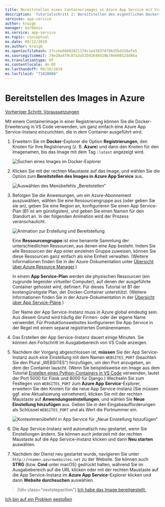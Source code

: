 ```yaml
---
title: Bereitstellen eines Containerimages in Azure App Service mit Visual Studio Code
description: 'Tutorialschritt 2: Bereitstellen des eigentlichen Docker-Images in Azure App Service aus einer Containerregistrierung'
services: app-service
author: kraigb
manager: barbkess
ms.service: app-service
ms.topic: conceptual
ms.date: 09/12/2019
ms.author: kraigb
ms.openlocfilehash: 27cc6e68892821170c1e438378f8635bd320afe5
ms.sourcegitcommit: 74e28a479c87a3a53592646420b78e69852dd86a
ms.translationtype: HT
ms.contentlocale: de-DE
ms.lasthandoff: 09/16/2019
ms.locfileid: "71020088"
---
```

# <a name="deploy-the-image-to-azure"></a>Bereitstellen des Images in Azure

[Vorheriger Schritt: Voraussetzungen](tutorial-deploy-containers-01.md)

Mit einem Containerimage in einer Registrierung können Sie die Docker-Erweiterung in VS Code verwenden, um ganz einfach eine Azure App Service-Instanz einzurichten, die in dem Container ausgeführt wird.

1. Erweitern Sie im **Docker**-Explorer die Option **Registrierungen**, den Knoten für Ihre Registrierung (z. B. **Azure**) und dann den Knoten für den Imagenamen, bis das Image mit dem Tag `:latest` angezeigt wird.

    ![Suchen eines Images im Docker-Explorer](media/deploy-containers/deploy-find-image.png)

1. Klicken Sie mit der rechten Maustaste auf das Image, und wählen Sie die Option zum **Bereitstellen des Images in Azure App Service** aus.

    ![Auswählen des Menübefehls „Bereitstellen“](media/deploy-containers/deploy-menu.png)

1. Befolgen Sie die Anweisungen, um ein Azure-Abonnement auszuwählen, wählen Sie eine Ressourcengruppe aus (oder geben Sie sie an), geben Sie eine Region an, konfigurieren Sie einen App Service-Plan (B1 ist am günstigsten), und geben Sie einen Namen für den Standort an. In der folgenden Animation wird der Prozess veranschaulicht.

    ![Animation zur Erstellung und Bereitstellung](media/deploy-containers/deploy-to-app-service.gif)

    Eine **Ressourcengruppe** ist eine benannte Sammlung der unterschiedlichen Ressourcen, aus denen eine App besteht. Indem Sie alle Ressourcen der App einer einzelnen Gruppe zuweisen, können Sie diese Ressourcen ganz einfach als eine Einheit verwalten. (Weitere Informationen finden Sie in der Azure-Dokumentation unter [Übersicht über Azure Resource Manager](https://docs.microsoft.com/azure/azure-resource-manager/resource-group-overview).)

    In einem **App Service-Plan** werden die physischen Ressourcen (ein zugrunde liegender virtueller Computer), auf denen der ausgeführte Container gehostet wird, definiert. Für dieses Tutorial ist B1 der kostengünstigste Plan, der Docker-Container unterstützt. (Weitere Informationen finden Sie in der Azure-Dokumentation in der [Übersicht über App Service-Pläne](https://docs.microsoft.com/azure/app-service/azure-web-sites-web-hosting-plans-in-depth-overview).)

    Der Name der App Service-Instanz muss in Azure global eindeutig sein. Aus diesem Grund wird häufig der Firmen- oder der eigene Name verwendet. Für Produktionswebsites konfigurieren Sie App Service in der Regel mit einem separat registrierten Domänennamen.

1. Das Erstellen der App Service-Instanz dauert einige Minuten. Sie können den Fortschritt im Ausgabebereich von VS Code anzeigen.

1. Nachdem der Vorgang abgeschlossen ist, **müssen** Sie der App Service-Instanz auch eine Einstellung mit dem Namen `WEBSITES_PORT` (beachten Sie den Plural „WEBSITES“) hinzufügen, um den Port anzugeben, an dem der Container lauscht. (Wenn Sie beispielsweise ein Image aus dem Tutorial [Erstellen eines Python-Containers in VS Code](https://code.visualstudio.com/docs/python/tutorial-create-container) verwenden, lautet der Port 5000 für Flask und 8000 für Django.) Wechseln Sie zum Festlegen von `WEBSITES_PORT` zum **Azure App Service**-Explorer, erweitern Sie den Knoten für die neue App Service-Instanz (Sie müssen ggf. eine Aktualisierung vornehmen), klicken Sie mit der rechten Maustaste auf **Anwendungseinstellungen**, und wählen Sie **Neue Einstellung hinzufügen** aus. Geben Sie in den Eingabeaufforderungen als Schlüssel `WEBSITES_PORT` und als Wert die Portnummer ein.

    ![Kontextmenübefehl in App Service für „Neue Einstellung hinzufügen“](media/deploy-containers/add-app-service-setting.png)

1. Die App Service-Instanz wird automatisch neu gestartet, wenn Sie Einstellungen ändern. Sie können auch jederzeit mit der rechten Maustaste auf die App Service-Instanz klicken und dann **Neu starten** auswählen.

1. Nachdem der Dienst neu gestartet wurde, navigieren Sie unter `http://<name>.azurewebsites.net` zu der Website. Sie können auch **STRG** (bzw. **Cmd** unter macOS) gedrückt halten, während Sie im Ausgabebereich auf die URL klicken oder mit der rechten Maustaste auf die App Service-Instanz im **Azure App Service**-Explorer klicken und dann **Website durchsuchen** auswählen.

> [!div class="nextstepaction"]
> [Ich habe das Image bereitgestellt.](tutorial-deploy-containers-03.md)

[Ich bin auf ein Problem gestoßen](https://www.research.net/r/PWZWZ52?tutorial=vscode-appservice-containers&step=02-deploy-container)
